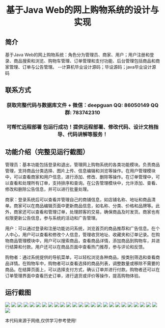 <p><h1 align="center">基于Java Web的网上购物系统的设计与实现</h1></p>

## 简介
基于Java Web的网上购物系统：角色分为管理员、商家、用户；用户注册和登录、商品搜索和浏览、购物车管理、订单管理和支付功能、后台管理包括商品和商家管理、订单与公告管理。    --计算机毕业设计源码；毕设源码；java毕业设计源码


## 联系方式
<p><h3 align="center">获取完整代码与数据库文件 + 微信：deepguan QQ: 86050149 QQ群: 783742310</h3></p>
<p><h3 align="center">可帮忙远程部署 包运行成功！提供远程部署、修改代码、设计文档指导、代码讲解等服务！</h3></p>

## 功能介绍（完整见运行截图）
管理员：基本功能包括登录和退出，管理网上购物系统的各类功能模块。负责商品管理，支持商品分类选择、图片上传、信息编辑和浏览等操作。在用户管理模块中，可以查看商家和用户信息，进行添加、修改、删除等操作。在订单管理中，可以查看和处理所有订单，支持排序和查询。在公告管理模块中，允许添加、查看、修改和删除公告信息，并可以进行批量处理。

商家：登录系统后可以查看并管理自己的商铺信息，如店铺名称、地址和商品清单。商家可以在商品编辑页面中更新商品信息，如名称、分类、价格和品牌等。此外，商家还可以查看和管理订单，处理顾客的交易，确保商品及时发货。商家也有权限更新公告信息，参与系统的活动和广告管理。

用户：可以通过登录和注册功能访问系统，浏览首页的商品推荐和广告信息。在个人中心，用户可以查看和修改个人信息，管理收货地址、收藏夹和订单记录。在购物商品管理模块中，用户可以搜索商品，查看商品详情，添加商品到购物车，并进行结算和付款。用户还可以在商品页面中查看热门推荐，参与评论和反馈。

购物者：通过系统提供的导航菜单，可以轻松浏览各种商品，按类别筛选和查看商品详情。在购物车中，购物者可以查看选择的商品列表，调整数量或移除不需要的商品。在结算页面上，可以选择支付方式，确认订单并进行付款。购物者还可以在订单管理界面中查看历史订单，进行退货或评价等操作，提高购物体验。


## 运行截图
![](https://bs-1329754181.cos.ap-shanghai.myqcloud.com/ssm/JavaWebOnlineShoppingSystem/img/001.jpg)
![](https://bs-1329754181.cos.ap-shanghai.myqcloud.com/ssm/JavaWebOnlineShoppingSystem/img/002.jpg)
![](https://bs-1329754181.cos.ap-shanghai.myqcloud.com/ssm/JavaWebOnlineShoppingSystem/img/003.jpg)
![](https://bs-1329754181.cos.ap-shanghai.myqcloud.com/ssm/JavaWebOnlineShoppingSystem/img/004.jpg)
![](https://bs-1329754181.cos.ap-shanghai.myqcloud.com/ssm/JavaWebOnlineShoppingSystem/img/005.jpg)
![](https://bs-1329754181.cos.ap-shanghai.myqcloud.com/ssm/JavaWebOnlineShoppingSystem/img/006.jpg)
![](https://bs-1329754181.cos.ap-shanghai.myqcloud.com/ssm/JavaWebOnlineShoppingSystem/img/007.jpg)
![](https://bs-1329754181.cos.ap-shanghai.myqcloud.com/ssm/JavaWebOnlineShoppingSystem/img/008.jpg)
![](https://bs-1329754181.cos.ap-shanghai.myqcloud.com/ssm/JavaWebOnlineShoppingSystem/img/009.jpg)
![](https://bs-1329754181.cos.ap-shanghai.myqcloud.com/ssm/JavaWebOnlineShoppingSystem/img/010.jpg)
![](https://bs-1329754181.cos.ap-shanghai.myqcloud.com/ssm/JavaWebOnlineShoppingSystem/img/011.jpg)
![](https://bs-1329754181.cos.ap-shanghai.myqcloud.com/ssm/JavaWebOnlineShoppingSystem/img/012.jpg)
![](https://bs-1329754181.cos.ap-shanghai.myqcloud.com/ssm/JavaWebOnlineShoppingSystem/img/013.jpg)
![](https://bs-1329754181.cos.ap-shanghai.myqcloud.com/ssm/JavaWebOnlineShoppingSystem/img/014.jpg)
![](https://bs-1329754181.cos.ap-shanghai.myqcloud.com/ssm/JavaWebOnlineShoppingSystem/img/015.jpg)
![](https://bs-1329754181.cos.ap-shanghai.myqcloud.com/ssm/JavaWebOnlineShoppingSystem/img/016.jpg)
![](https://bs-1329754181.cos.ap-shanghai.myqcloud.com/ssm/JavaWebOnlineShoppingSystem/img/017.jpg)
![](https://bs-1329754181.cos.ap-shanghai.myqcloud.com/ssm/JavaWebOnlineShoppingSystem/img/018.jpg)
![](https://bs-1329754181.cos.ap-shanghai.myqcloud.com/ssm/JavaWebOnlineShoppingSystem/img/019.jpg)
![](https://bs-1329754181.cos.ap-shanghai.myqcloud.com/ssm/JavaWebOnlineShoppingSystem/img/020.jpg)
![](https://bs-1329754181.cos.ap-shanghai.myqcloud.com/ssm/JavaWebOnlineShoppingSystem/img/021.jpg)
![](https://bs-1329754181.cos.ap-shanghai.myqcloud.com/ssm/JavaWebOnlineShoppingSystem/img/022.jpg)
![](https://bs-1329754181.cos.ap-shanghai.myqcloud.com/ssm/JavaWebOnlineShoppingSystem/img/023.jpg)
![](https://bs-1329754181.cos.ap-shanghai.myqcloud.com/ssm/JavaWebOnlineShoppingSystem/img/024.jpg)
![](https://bs-1329754181.cos.ap-shanghai.myqcloud.com/ssm/JavaWebOnlineShoppingSystem/img/025.jpg)
![](https://bs-1329754181.cos.ap-shanghai.myqcloud.com/ssm/JavaWebOnlineShoppingSystem/img/026.jpg)

<p>本代码来源于网络,仅供学习参考使用!</p>
